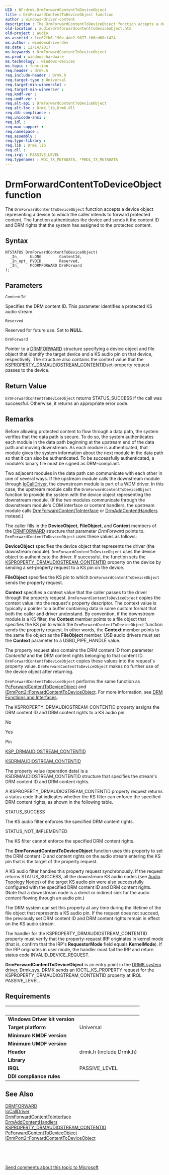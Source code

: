 ```yaml
---
UID : NF:drmk.DrmForwardContentToDeviceObject
title : DrmForwardContentToDeviceObject function
author : windows-driver-content
description : The DrmForwardContentToDeviceObject function accepts a device object representing a device to which the caller intends to forward protected content.
old-location : audio\drmforwardcontenttodeviceobject.htm
old-project : audio
ms.assetid : 1ce67fb6-190e-4de2-9877-f06cd08cf424
ms.author : windowsdriverdev
ms.date : 12/14/2017
ms.keywords : DrmForwardContentToDeviceObject
ms.prod : windows-hardware
ms.technology : windows-devices
ms.topic : function
req.header : drmk.h
req.include-header : Drmk.h
req.target-type : Universal
req.target-min-winverclnt : 
req.target-min-winversvr : 
req.kmdf-ver : 
req.umdf-ver : 
req.alt-api : DrmForwardContentToDeviceObject
req.alt-loc : Drmk.lib,Drmk.dll
req.ddi-compliance : 
req.unicode-ansi : 
req.idl : 
req.max-support : 
req.namespace : 
req.assembly : 
req.type-library : 
req.lib : Drmk.lib
req.dll : 
req.irql : PASSIVE_LEVEL
req.typenames : WDI_TX_METADATA, *PWDI_TX_METADATA
---
```



# DrmForwardContentToDeviceObject function
The <code>DrmForwardContentToDeviceObject</code> function accepts a device object representing a device to which the caller intends to forward protected content. The function authenticates the device and sends it the content ID and DRM rights that the system has assigned to the protected content.

## Syntax

````
NTSTATUS DrmForwardContentToDeviceObject(
  _In_     ULONG        ContentId,
  _In_opt_ PVOID        Reserved,
  _In_     PCDRMFORWARD DrmForward
);
````

## Parameters

`ContentId`

Specifies the DRM content ID. This parameter identifies a protected KS audio stream.

`Reserved`

Reserved for future use. Set to <b>NULL</b>.

`DrmForward`

Pointer to a <a href="..\drmk\ns-drmk-tagdrmforward.md">DRMFORWARD</a> structure specifying a device object and file object that identify the target device and a KS audio pin on that device, respectively. The structure also contains the context value that the <a href="https://msdn.microsoft.com/library/windows/hardware/ff537351">KSPROPERTY_DRMAUDIOSTREAM_CONTENTID</a>set-property request passes to the device.


## Return Value

<code>DrmForwardContentToDeviceObject</code> returns STATUS_SUCCESS if the call was successful. Otherwise, it returns an appropriate error code.

## Remarks

Before allowing protected content to flow through a data path, the system verifies that the data path is secure. To do so, the system authenticates each module in the data path beginning at the upstream end of the data path and moving downstream. As each module is authenticated, that module gives the system information about the next module in the data path so that it can also be authenticated. To be successfully authenticated, a module's binary file must be signed as DRM-compliant.

Two adjacent modules in the data path can communicate with each other in one of several ways. If the upstream module calls the downstream module through <a href="..\wdm\nf-wdm-iocalldriver.md">IoCallDriver</a>, the downstream module is part of a WDM driver. In this case, the upstream module calls the <code>DrmForwardContentToDeviceObject</code> function to provide the system with the device object representing the downstream module. (If the two modules communicate through the downstream module's COM interface or content handlers, the upstream module calls <a href="..\drmk\nf-drmk-drmforwardcontenttointerface.md">DrmForwardContentToInterface</a> or <a href="..\drmk\nf-drmk-drmaddcontenthandlers.md">DrmAddContentHandlers</a> instead.)

The caller fills in the <b>DeviceObject</b>, <b>FileObject</b>, and <b>Context</b> members of the <a href="..\drmk\ns-drmk-tagdrmforward.md">DRMFORWARD</a> structure that parameter <i>DrmForward</i> points to. <code>DrmForwardContentToDeviceObject</code> uses these values as follows:

<b>DeviceObject</b> specifies the device object that represents the driver (the downstream module). <code>DrmForwardContentToDeviceObject</code> uses the device object to authenticate the driver. If successful, the function sets the <a href="https://msdn.microsoft.com/library/windows/hardware/ff537351">KSPROPERTY_DRMAUDIOSTREAM_CONTENTID</a> property on the device by sending a set-property request to a KS pin on the device.

<b>FileObject</b> specifies the KS pin to which <code>DrmForwardContentToDeviceObject</code> sends the property request.

<b>Context</b> specifies a context value that the caller passes to the driver through the property request. <code>DrmForwardContentToDeviceObject</code> copies the context value into the request's property descriptor. The context value is typically a pointer to a buffer containing data in some custom format that both the caller and driver understand. By convention, if the downstream module is a KS filter, the <b>Context</b> member points to a file object that specifies the KS pin to which the <code>DrmForwardContentToDeviceObject</code> function sends the property request. In other words, the <b>Context</b> member points to the same file object as the <b>FileObject</b> member. USB audio drivers must set the <b>Context</b> parameter to a USBD_PIPE_HANDLE value.

The property request also contains the DRM content ID from parameter <i>ContentId</i> and the DRM content rights belonging to that content ID. <code>DrmForwardContentToDeviceObject</code> copies these values into the request's property value. <code>DrmForwardContentToDeviceObject</code> makes no further use of the device object after returning.

<code>DrmForwardContentToDeviceObject</code> performs the same function as <a href="..\portcls\nf-portcls-pcforwardcontenttodeviceobject.md">PcForwardContentToDeviceObject</a> and <a href="https://msdn.microsoft.com/library/windows/hardware/ff536579">IDrmPort2::ForwardContentToDeviceObject</a>. For more information, see <a href="https://msdn.microsoft.com/62c739da-91e8-428e-b76c-ec9621b12597">DRM Functions and Interfaces</a>.

The KSPROPERTY_DRMAUDIOSTREAM_CONTENTID property assigns the DRM content ID and DRM content rights to a KS audio pin.

No

Yes

Pin


<a href="..\drmk\ns-drmk-ksp_drmaudiostream_contentid.md">KSP_DRMAUDIOSTREAM_CONTENTID</a>



<a href="..\drmk\ns-drmk-ksdrmaudiostream_contentid.md">KSDRMAUDIOSTREAM_CONTENTID</a>


The property value (operation data) is a KSDRMAUDIOSTREAM_CONTENTID structure that specifies the stream's DRM content ID and DRM content rights.

A KSPROPERTY_DRMAUDIOSTREAM_CONTENTID property request returns a status code that indicates whether the KS filter can enforce the specified DRM content rights, as shown in the following table.

STATUS_SUCCESS

The KS audio filter enforces the specified DRM content rights.

STATUS_NOT_IMPLEMENTED

The KS filter cannot enforce the specified DRM content rights.

The <b>DrmForwardContentToDeviceObject</b> function uses this property to set the DRM content ID and content rights on the audio stream entering the KS pin that is the target of the property request.

A KS audio filter handles this property request synchronously. If the request returns STATUS_SUCCESS, all the downstream KS audio nodes (see <a href="https://msdn.microsoft.com/library/windows/hardware/ff536219">Audio Topology Nodes</a>) of the target KS audio pin were also successfully configured with the specified DRM content ID and DRM content rights. (Note that a downstream node is a direct or indirect sink for the audio content flowing through an audio pin.)

The DRM system can set this property at any time during the lifetime of the file object that represents a KS audio pin. If the request does not succeed, the previously set DRM content ID and DRM content rights remain in effect on the KS audio stream.

The handler for the KSPROPERTY_DRMAUDIOSTREAM_CONTENTID property must verify that the property-request IRP originates in kernel mode (that is, confirm that the IRP's <b>RequestorMode</b> field equals <b>KernelMode</b>). If the IRP originates in user mode, the handler must fail the IRP and return status code INVALID_DEVICE_REQUEST.

<b>DrmForwardContentToDeviceObject</b> is an entry point in the <a href="audio.kernel_mode_wdm_audio_components#drmk_system_driver#drmk_system_driver">DRMK system driver</a>, Drmk.sys. DRMK sends an IOCTL_KS_PROPERTY request for the KSPROPERTY_DRMAUDIOSTREAM_CONTENTID property at IRQL PASSIVE_LEVEL.

## Requirements
| &nbsp; | &nbsp; |
| ---- |:---- |
| **Windows Driver kit version** |  |
| **Target platform** | Universal |
| **Minimum KMDF version** |  |
| **Minimum UMDF version** |  |
| **Header** | drmk.h (include Drmk.h) |
| **Library** |  |
| **IRQL** | PASSIVE_LEVEL |
| **DDI compliance rules** |  |

## See Also

<dl>
<dt>
<a href="..\drmk\ns-drmk-tagdrmforward.md">DRMFORWARD</a>
</dt>
<dt>
<a href="..\wdm\nf-wdm-iocalldriver.md">IoCallDriver</a>
</dt>
<dt>
<a href="..\drmk\nf-drmk-drmforwardcontenttointerface.md">DrmForwardContentToInterface</a>
</dt>
<dt>
<a href="..\drmk\nf-drmk-drmaddcontenthandlers.md">DrmAddContentHandlers</a>
</dt>
<dt>
<a href="https://msdn.microsoft.com/library/windows/hardware/ff537351">KSPROPERTY_DRMAUDIOSTREAM_CONTENTID</a>
</dt>
<dt>
<a href="..\portcls\nf-portcls-pcforwardcontenttodeviceobject.md">PcForwardContentToDeviceObject</a>
</dt>
<dt>
<a href="https://msdn.microsoft.com/library/windows/hardware/ff536579">IDrmPort2::ForwardContentToDeviceObject</a>
</dt>
</dl>
 

 

<a href="mailto:wsddocfb@microsoft.com?subject=Documentation%20feedback [audio\audio]:%20DrmForwardContentToDeviceObject function%20 RELEASE:%20(12/14/2017)&amp;body=%0A%0APRIVACY STATEMENT%0A%0AWe use your feedback to improve the documentation. We don't use your email address for any other purpose, and we'll remove your email address from our system after the issue that you're reporting is fixed. While we're working to fix this issue, we might send you an email message to ask for more info. Later, we might also send you an email message to let you know that we've addressed your feedback.%0A%0AFor more info about Microsoft's privacy policy, see http://privacy.microsoft.com/en-us/default.aspx." title="Send comments about this topic to Microsoft">Send comments about this topic to Microsoft</a>